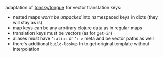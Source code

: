adaptation of [tonsky/tongue](https://github.com/macovsky/tongue) for vector translation keys:

- nested maps _won't be unpacked_ into namespaced keys in dicts (they will stay as is)
- map keys can be any arbitrary clojure data as in regular maps
- translation keys must be vectors (as for `get-in`)
- aliases must have `^:alias` or `^:->` meta and be vector paths as well
- there's additional `build-lookup` fn to get original template without interpolation
